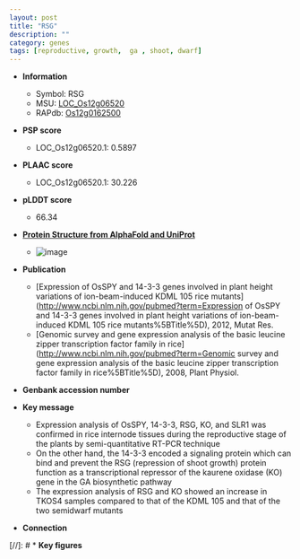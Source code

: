 ```yaml
---
layout: post
title: "RSG"
description: ""
category: genes
tags: [reproductive, growth,  ga , shoot, dwarf]
---
```


* **Information**  
    + Symbol: RSG  
    + MSU: [LOC_Os12g06520](http://rice.plantbiology.msu.edu/cgi-bin/ORF_infopage.cgi?orf=LOC_Os12g06520)  
    + RAPdb: [Os12g0162500](http://rapdb.dna.affrc.go.jp/viewer/gbrowse_details/irgsp1?name=Os12g0162500)  

* **PSP score**  
    + LOC_Os12g06520.1: 0.5897 

* **PLAAC score**  
    + LOC_Os12g06520.1: 30.226 

* **pLDDT score**
    + 66.34

* **[Protein Structure from AlphaFold and UniProt](https://www.uniprot.org/uniprotkb/Q2QXC3/entry#structure)**
    + ![image](https://ricepsp.github.io/images/Q2/AF-Q2QXC3-F1.png)

* **Publication**  
    + [Expression of OsSPY and 14-3-3 genes involved in plant height variations of ion-beam-induced KDML 105 rice mutants](http://www.ncbi.nlm.nih.gov/pubmed?term=Expression of OsSPY and 14-3-3 genes involved in plant height variations of ion-beam-induced KDML 105 rice mutants%5BTitle%5D), 2012, Mutat Res.
    + [Genomic survey and gene expression analysis of the basic leucine zipper transcription factor family in rice](http://www.ncbi.nlm.nih.gov/pubmed?term=Genomic survey and gene expression analysis of the basic leucine zipper transcription factor family in rice%5BTitle%5D), 2008, Plant Physiol.

* **Genbank accession number**  

* **Key message**  
    + Expression analysis of OsSPY, 14-3-3, RSG, KO, and SLR1 was confirmed in rice internode tissues during the reproductive stage of the plants by semi-quantitative RT-PCR technique
    + On the other hand, the 14-3-3 encoded a signaling protein which can bind and prevent the RSG (repression of shoot growth) protein function as a transcriptional repressor of the kaurene oxidase (KO) gene in the GA biosynthetic pathway
    + The expression analysis of RSG and KO showed an increase in TKOS4 samples compared to that of the KDML 105 and that of the two semidwarf mutants

* **Connection**  

[//]: # * **Key figures**  


